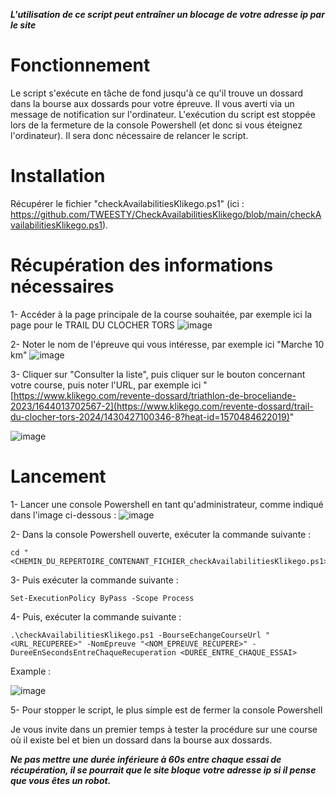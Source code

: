 ***L'utilisation de ce script peut entraîner un blocage de votre adresse ip par le site***

# Fonctionnement

Le script s'exécute en tâche de fond jusqu'à ce qu'il trouve un dossard dans la bourse aux dossards pour votre épreuve. Il vous averti via un message de notification sur l'ordinateur. 
L'exécution du script est stoppée lors de la fermeture de la console Powershell (et donc si vous éteignez l'ordinateur). Il sera donc nécessaire de relancer le script.

# Installation

Récupérer le fichier "checkAvailabilitiesKlikego.ps1" (ici : https://github.com/TWEESTY/CheckAvailabilitiesKlikego/blob/main/checkAvailabilitiesKlikego.ps1).

# Récupération des informations nécessaires

1- Accéder à la page principale de la course souhaitée, par exemple ici la page pour le TRAIL DU CLOCHER TORS 
![image](https://github.com/TWEESTY/CheckAvailabilitiesKlikego/assets/1401675/e01e6b92-1dc3-4572-b868-3711ba08f0eb)


2- Noter le nom de l'épreuve qui vous intéresse, par exemple ici "Marche 10 km"
![image](https://github.com/TWEESTY/CheckAvailabilitiesKlikego/assets/1401675/34d468f1-a367-4ed3-8e9e-83406d0e05e9)


3- Cliquer sur "Consulter la liste", puis cliquer sur le bouton concernant votre course, puis noter l'URL, par exemple ici "[https://www.klikego.com/revente-dossard/triathlon-de-broceliande-2023/1644013702567-2](https://www.klikego.com/revente-dossard/trail-du-clocher-tors-2024/1430427100346-8?heat-id=1570484622019)"

![image](https://github.com/TWEESTY/CheckAvailabilitiesKlikego/assets/1401675/e8aa3bdb-863d-4881-8c67-17d58bb98ddb)

# Lancement

1- Lancer une console Powershell en tant qu'administrateur, comme indiqué dans l'image ci-dessous :
![image](https://user-images.githubusercontent.com/1401675/232882426-319257fb-e830-4be8-b289-c6f9a3e76f4a.png)

2- Dans la console Powershell ouverte, exécuter la commande suivante :
```
cd "<CHEMIN_DU_REPERTOIRE_CONTENANT_FICHIER_checkAvailabilitiesKlikego.ps1>"
```

3- Puis exécuter la commande suivante :
```
Set-ExecutionPolicy ByPass -Scope Process
```

4- Puis, exécuter la commande suivante :
```
.\checkAvailabilitiesKlikego.ps1 -BourseEchangeCourseUrl "<URL_RECUPEREE>" -NomEpreuve "<NOM_EPREUVE_RECUPERE>" -DureeEnSecondsEntreChaqueRecuperation <DUREE_ENTRE_CHAQUE_ESSAI>
```
Example :

![image](https://github.com/TWEESTY/CheckAvailabilitiesKlikego/assets/1401675/44ba93b8-fd32-44b4-822a-cb97de0b249b)

5- Pour stopper le script, le plus simple est de fermer la console Powershell

Je vous invite dans un premier temps à tester la procédure sur une course où il existe bel et bien un dossard dans la bourse aux dossards.

***Ne pas mettre une durée inférieure à 60s entre chaque essai de récupération, il se pourrait que le site bloque votre adresse ip si il pense que vous êtes un robot.***
